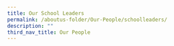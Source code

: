 ```yaml
---
title: Our School Leaders
permalink: /aboutus-folder/Our-People/schoolleaders/
description: ""
third_nav_title: Our People
---
```

